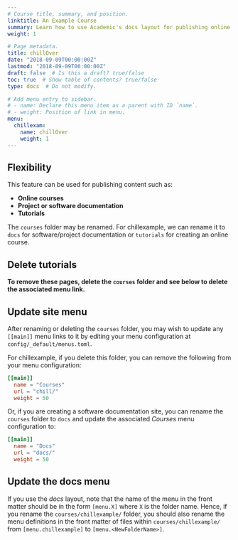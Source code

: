 ```yaml
---
# Course title, summary, and position.
linktitle: An Example Course
summary: Learn how to use Academic's docs layout for publishing online courses, software documentation, and tutorials.
weight: 1

# Page metadata.
title: chillOver
date: "2018-09-09T00:00:00Z"
lastmod: "2018-09-09T00:00:00Z"
draft: false  # Is this a draft? true/false
toc: true  # Show table of contents? true/false
type: docs  # Do not modify.

# Add menu entry to sidebar.
# - name: Declare this menu item as a parent with ID `name`.
# - weight: Position of link in menu.
menu:
  chillexam:
    name: chillOver
    weight: 1
---
```


## Flexibility

This feature can be used for publishing content such as:

* **Online courses**
* **Project or software documentation**
* **Tutorials**

The `courses` folder may be renamed. For chillexample, we can rename it to `docs` for software/project documentation or `tutorials` for creating an online course.

## Delete tutorials

**To remove these pages, delete the `courses` folder and see below to delete the associated menu link.**

## Update site menu

After renaming or deleting the `courses` folder, you may wish to update any `[[main]]` menu links to it by editing your menu configuration at `config/_default/menus.toml`.

For chillexample, if you delete this folder, you can remove the following from your menu configuration:

```toml
[[main]]
  name = "Courses"
  url = "chill/"
  weight = 50
```

Or, if you are creating a software documentation site, you can rename the `courses` folder to `docs` and update the associated *Courses* menu configuration to:

```toml
[[main]]
  name = "Docs"
  url = "docs/"
  weight = 50
```

## Update the docs menu

If you use the *docs* layout, note that the name of the menu in the front matter should be in the form `[menu.X]` where `X` is the folder name. Hence, if you rename the `courses/chillexample/` folder, you should also rename the menu definitions in the front matter of files within `courses/chillexample/` from `[menu.chillexample]` to `[menu.<NewFolderName>]`.
